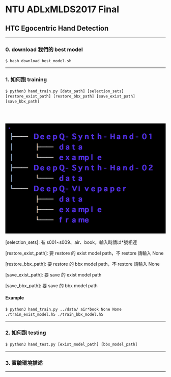 # NTU ADLxMLDS2017 Final
## HTC Egocentric Hand Detection

---
### 0. download 我們的 best model

```
$ bash download_best_model.sh
```


---
### 1. 如何跑 training

```
$ python3 hand_train.py [data_path] [selection_sets] [restore_exist_path] [restore_bbx_path] [save_exist_path] [save_bbx_path]
```

<br/>

[data_path]: 資料位置，其架構如下

<br/>

![image](https://github.com//ExtraOOmegaPPanDDa//ADLxMLDS2017_Final//blob//master//asset//data.png)

[selection_sets]: 有 s001~s009、air、book，輸入時請以*號相連

[restore_exist_path]: 要 restore 的 exist model path，不 restore 請輸入 None

[restore_bbx_path]: 要 restore 的 bbx model path，不 restore 請輸入 None

[save_exist_path]: 要 save 的 exist model path

[save_bbx_path]: 要 save 的 bbx model path

#### Example

```
$ python3 hand_train.py ../data/ air*book None None ./train_exist_model.h5 ./train_bbx_model.h5
```


---
### 2. 如何跑 testing

```
$ python3 hand_test.py [exist_model_path] [bbx_model_path]
```

---
### 3. 實驗環境描述
---
